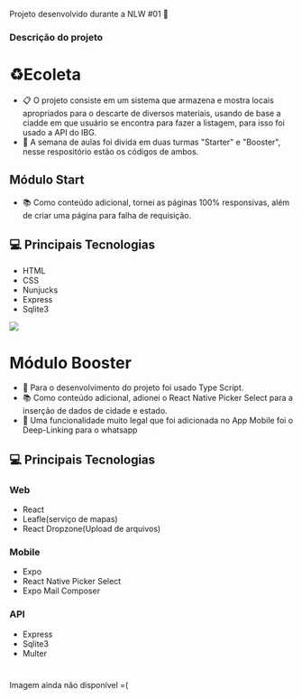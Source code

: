 Projeto desenvolvido durante a NLW #01 🚀


### Descrição do projeto

# ♻️Ecoleta

- 📋 O projeto consiste em um sistema que armazena e mostra locais apropriados para o descarte de diversos materiais, usando de base
a ciadde em que usuário se encontra para fazer a listagem, para isso foi usado a API do IBG.
- 📙 A semana de aulas foi divida em duas turmas "Starter" e "Booster", nesse respositório estão os códigos de ambos.


## Módulo Start

- 📚 Como conteúdo adicional, tornei as páginas 100% responsivas, além de criar uma página para falha de requisição.

## 💻 Principais Tecnologias

- HTML
- CSS
- Nunjucks
- Express
- Sqlite3



![](https://i.ibb.co/HD0Xr6L/Starter.gif)

# Módulo Booster

- 📙 Para o desenvolvimento do projeto foi usado Type Script.
- 📚 Como conteúdo adicional, adionei o React Native Picker Select para a inserção de dados de cidade e estado.
- 📘 Uma funcionalidade muito legal que foi adicionada no App Mobile foi o Deep-Linking para o whatsapp

## 💻 Principais Tecnologias

### Web

- React
- Leafle(serviço de mapas)
- React Dropzone(Upload de arquivos)

### Mobile

- Expo
- React Native Picker Select
- Expo Mail Composer

### API

- Express
- Sqlite3
- Multer

#

Imagem ainda não disponível =(
